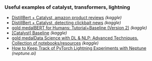 ### Useful examples of catalyst, transformers, lightning  

* [DistillBert + Catalyst, amazon product reviews](https://www.kaggle.com/kashnitsky/distillbert-catalyst-amazon-product-reviews) *(kaggle)*
* [DistillBert + Catalyst, detecting clickbait news](https://www.kaggle.com/kashnitsky/distillbert-catalyst-detecting-clickbait-news) *(kaggle)*
* [gold medalBERT for Humans: Tutorial+Baseline (Version 2)](https://www.kaggle.com/abhinand05/bert-for-humans-tutorial-baseline-version-2) *(kaggle)*
* [[Catalyst] Baseline](https://www.kaggle.com/backaggle/catalyst-baseline) *(kaggle)*
* [gold medalData Science with DL & NLP: Advanced Techniques. Collection of notebooks/resources](https://www.kaggle.com/vbmokin/data-science-with-dl-nlp-advanced-techniques) *(kaggle)*
* [How to Keep Track of PyTorch Lightning Experiments with Neptune](https://neptune.ai/blog/pytorch-lightning-neptune-integration) *(neptune.ai)*
